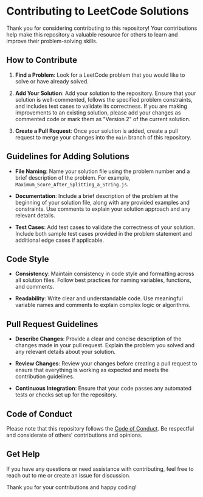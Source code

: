 # Contributing to LeetCode Solutions

Thank you for considering contributing to this repository! Your contributions help make this repository a valuable resource for others to learn and improve their problem-solving skills.

## How to Contribute

1. **Find a Problem**: Look for a LeetCode problem that you would like to solve or have already solved.

2. **Add Your Solution**: Add your solution to the repository. Ensure that your solution is well-commented, follows the specified problem constraints, and includes test cases to validate its correctness. If you are making improvements to an existing solution, please add your changes as commented code or mark them as "Version 2" of the current solution.

3. **Create a Pull Request**: Once your solution is added, create a pull request to merge your changes into the `main` branch of this repository.

## Guidelines for Adding Solutions

- **File Naming**: Name your solution file using the problem number and a brief description of the problem. For example, `Maximum_Score_After_Splitting_a_String.js`.
  
- **Documentation**: Include a brief description of the problem at the beginning of your solution file, along with any provided examples and constraints. Use comments to explain your solution approach and any relevant details.

- **Test Cases**: Add test cases to validate the correctness of your solution. Include both sample test cases provided in the problem statement and additional edge cases if applicable.

## Code Style

- **Consistency**: Maintain consistency in code style and formatting across all solution files. Follow best practices for naming variables, functions, and comments.

- **Readability**: Write clear and understandable code. Use meaningful variable names and comments to explain complex logic or algorithms.

## Pull Request Guidelines

- **Describe Changes**: Provide a clear and concise description of the changes made in your pull request. Explain the problem you solved and any relevant details about your solution.

- **Review Changes**: Review your changes before creating a pull request to ensure that everything is working as expected and meets the contribution guidelines.

- **Continuous Integration**: Ensure that your code passes any automated tests or checks set up for the repository.

## Code of Conduct

Please note that this repository follows the [Code of Conduct](CODE_OF_CONDUCT.md). Be respectful and considerate of others' contributions and opinions.

## Get Help

If you have any questions or need assistance with contributing, feel free to reach out to me or create an issue for discussion.

Thank you for your contributions and happy coding!

